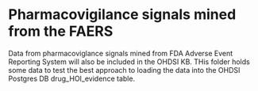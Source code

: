 Pharmacovigilance signals mined from the FAERS
====

Data from pharmacoviglance signals mined from FDA Adverse Event
Reporting System will also be included in the OHDSI KB. THis folder
holds some data to test the best approach to loading the data into the
OHDSI Postgres DB drug_HOI_evidence table.


